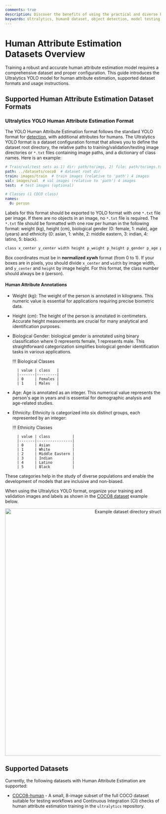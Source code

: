 ```yaml
---
comments: true
description: Discover the benefits of using the practical and diverse human8 dataset for object detection model testing. Learn to configure and use it via Ultralytics HUB and YOLOv8.
keywords: Ultralytics, human8 dataset, object detection, model testing, dataset configuration, detection approaches, sanity check, training pipelines, YOLOv8
---
```


# Human Attribute Estimation Datasets Overview

Training a robust and accurate human attribute estimation model requires a comprehensive dataset and proper configuration. This guide introduces the Ultralytics YOLO model for human attribute estimation, supported dataset formats and usage instructions.


## Supported Human Attribute Estimation Dataset Formats

### Ultralytics YOLO Human Attribute Estimation Format

The YOLO Human Attribute Estimation format follows the standard YOLO format for [detection](../detect/index.md), with additional attributes for humans.
The Ultralytics YOLO format is a dataset configuration format that allows you to define the dataset root directory, the relative paths to training/validation/testing image directories or `*.txt` files containing image paths, and a dictionary of class names. Here is an example:

```yaml
# Train/val/test sets as 1) dir: path/to/imgs, 2) file: path/to/imgs.txt, or 3) list: [path/to/imgs1, path/to/imgs2, ..]
path: ../datasets/coco8  # dataset root dir
train: images/train  # train images (relative to 'path') 4 images
val: images/val  # val images (relative to 'path') 4 images
test:  # test images (optional)

# Classes (1 COCO class)
names:
  0: person
```

Labels for this format should be exported to YOLO format with one `*.txt` file per image. If there are no objects in an image, no `*.txt` file is required. The `*.txt` file should be formatted with one row per human in the following format:
weight (kg), height (cm), biological gender (0: female, 1: male), age (years) and ethnicity (0: asian, 1: white, 2: middle eastern, 3: indian, 4: latino, 5: black).

```bash
class x_center y_center width height p_weight p_height p_gender p_age p_ethnicity
```

Box coordinates must be in **normalized xywh** format (from 0 to 1). If your boxes are in pixels, you should divide `x_center` and `width` by image width, and `y_center` and `height` by image height. For this format, the class number should always be `0` (person). 

#### Human Attribute Annotations

- Weight (kg): The weight of the person is annotated in kilograms. This numeric value is essential for applications requiring precise biometric data.
  
- Height (cm): The height of the person is annotated in centimeters. Accurate height measurements are crucial for many analytical and identification purposes.
  
- Biological Gender: biological gender is annotated using binary classification where 0 represents female, 1 represents male. This straightforward categorization simplifies biological gender identification tasks in various applications.

    !!! Biological Classes

        | value | class   |
        |-------|---------|
        | 0     | Females |
        | 1     | Males   |
  
- Age: Age is annotated as an integer. This numerical value represents the person's age in years and is essential for demographic analysis and age-related studies.
  
- Ethnicity: Ethnicity is categorized into six distinct groups, each represented by an integer:

    !!! Ethnicity Classes
  
        | value | class          |
        |-------|----------------|
        | 0     | Asian          |
        | 1     | White          |
        | 2     | Middle Eastern |
        | 3     | Indian         |
        | 4     | Latino         |
        | 5     | Black          |

These categories help in the study of diverse populations and enable the development of models that are inclusive and non-biased.

When using the Ultralytics YOLO format, organize your training and validation images and labels as shown in the [COCO8 dataset](../detect/coco8.md) example below.
<p align="center"><img width="800" src="https://github.com/IvorZhu331/ultralytics/assets/26833433/a55ec82d-2bb5-40f9-ac5c-f935e7eb9f07" alt="Example dataset directory structure"></p>

## Supported Datasets

Currently, the following datasets with Human Attribute Estimation are supported:

- [COCO8-human](coco8-human.md) - A small, 8-image subset of the full COCO dataset suitable for testing workflows and Continuous Integration (CI) checks of human attribute estimation training in the `ultralytics` repository.
 

